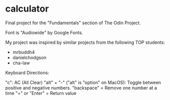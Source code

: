 # calculator

Final project for the "Fundamentals" section of The Odin Project.

Font is "Audiowide" by Google Fonts.

My project was inspired by similar projects from the following TOP students:

- mrbuddh4
- danielchodgson
- cha-law

Keyboard Directions:

"c": AC (All Clear)
"alt" + "-" ("alt" is "option" on MacOS): Toggle between positive and negative numbers.
"backspace" = Remove one number at a time
"=" or "Enter" = Return value
